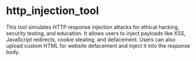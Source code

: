 # http_injection_tool
This tool simulates HTTP response injection attacks for ethical hacking, security testing, and education. It allows users to inject payloads like XSS, JavaScript redirects, cookie stealing, and defacement. Users can also upload custom HTML for website defacement and inject it into the response body.
